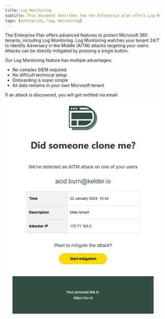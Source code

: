 ```yaml
---
title: Log Monitoring
subtitle: This document describes how the Enterprise plan offers Log Monitoring
tags: [enterprise, log, monitoring]
---
```


The Enterprise Plan offers advanced features to protect Microsoft 365 tenants, including Log Monitoring. Log Monitoring watches your tenant 24/7 to identify Adversary in the Middle (AITM) attacks targeting your users. Attacks can be directly mitigated by pressing a single button.

Our Log Monitoring feature has multiple advantages:
* No complex SIEM required
* No difficult technical setup
* Onboarding is super simple
* All data remains in your own Microsoft tenant

If an attack is discovered, you will get notified via email:

![Mail](/assets/img/docs/log_monitoring.png)